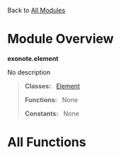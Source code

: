Back to [All Modules](https://github.com/pyrustic/exonote/blob/master/docs/modules/README.md#readme)

# Module Overview

**exonote.element**
 
No description

> **Classes:** &nbsp; [Element](https://github.com/pyrustic/exonote/blob/master/docs/modules/content/exonote.element/content/classes/Element.md#class-element)
>
> **Functions:** &nbsp; None
>
> **Constants:** &nbsp; None

# All Functions



